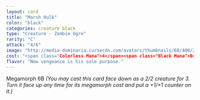 ```yaml
---
layout: card
title: "Marsh Hulk"
color: "black"
categories: creature black
type: "Creature - Zombie Ogre"
rarity: "C"
attack: "4/6"
image: "http://media-dominaria.cursecdn.com/avatars/thumbnails/68/400/200/283/635618475239763907.png"
cost: "<span class="Colorless Mana">4</span><span class="Black Mana">B</span><span class="Black Mana">B</span>"
flavor: "Now vengeance is his sole purpose."
---
```


Megamorph <span class="Colorless Mana">6</span><span class="Black Mana">B</span> <em>(You may cast this card face down as a 2/2 creature for 3. Turn it face up any time for its megamorph cost and put a +1/+1 counter on it.)</em>
